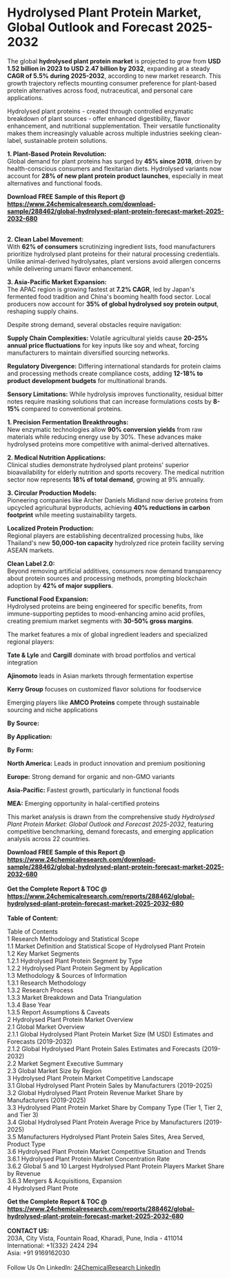 <h1>Hydrolysed Plant Protein Market, Global Outlook and Forecast 2025-2032</h1><p>The global <strong>hydrolysed plant protein market</strong> is projected to grow from <strong>USD 1.52 billion in 2023 to USD 2.47 billion by 2032</strong>, expanding at a steady <strong>CAGR of 5.5% during 2025-2032</strong>, according to new market research. This growth trajectory reflects mounting consumer preference for plant-based protein alternatives across food, nutraceutical, and personal care applications.</p><p>Hydrolysed plant proteins - created through controlled enzymatic breakdown of plant sources - offer enhanced digestibility, flavor enhancement, and nutritional supplementation. Their versatile functionality makes them increasingly valuable across multiple industries seeking clean-label, sustainable protein solutions.</p><p><strong>1. Plant-Based Protein Revolution:</strong><br>
Global demand for plant proteins has surged by <strong>45% since 2018</strong>, driven by health-conscious consumers and flexitarian diets. Hydrolysed variants now account for <strong>28% of new plant protein product launches</strong>, especially in meat alternatives and functional foods.</p><div><b>Download FREE Sample of this Report @ 
            <a href="https://www.24chemicalresearch.com/download-sample/288462/global-hydrolysed-plant-protein-forecast-market-2025-2032-680">
            https://www.24chemicalresearch.com/download-sample/288462/global-hydrolysed-plant-protein-forecast-market-2025-2032-680</a></b></div><br><p><strong>2. Clean Label Movement:</strong><br>
With <strong>62% of consumers</strong> scrutinizing ingredient lists, food manufacturers prioritize hydrolysed plant proteins for their natural processing credentials. Unlike animal-derived hydrolysates, plant versions avoid allergen concerns while delivering umami flavor enhancement.</p><p><strong>3. Asia-Pacific Market Expansion:</strong><br>
The APAC region is growing fastest at <strong>7.2% CAGR</strong>, led by Japan's fermented food tradition and China's booming health food sector. Local producers now account for <strong>35% of global hydrolysed soy protein output</strong>, reshaping supply chains.</p><p>Despite strong demand, several obstacles require navigation:</p><p><strong>Supply Chain Complexities:</strong> Volatile agricultural yields cause <strong>20-25% annual price fluctuations</strong> for key inputs like soy and wheat, forcing manufacturers to maintain diversified sourcing networks.</p><p><strong>Regulatory Divergence:</strong> Differing international standards for protein claims and processing methods create compliance costs, adding <strong>12-18% to product development budgets</strong> for multinational brands.</p><p><strong>Sensory Limitations:</strong> While hydrolysis improves functionality, residual bitter notes require masking solutions that can increase formulations costs by <strong>8-15%</strong> compared to conventional proteins.</p><p><strong>1. Precision Fermentation Breakthroughs:</strong><br>
New enzymatic technologies allow <strong>90% conversion yields</strong> from raw materials while reducing energy use by 30%. These advances make hydrolysed proteins more competitive with animal-derived alternatives.</p><p><strong>2. Medical Nutrition Applications:</strong><br>
Clinical studies demonstrate hydrolysed plant proteins' superior bioavailability for elderly nutrition and sports recovery. The medical nutrition sector now represents <strong>18% of total demand</strong>, growing at 9% annually.</p><p><strong>3. Circular Production Models:</strong><br>
Pioneering companies like Archer Daniels Midland now derive proteins from upcycled agricultural byproducts, achieving <strong>40% reductions in carbon footprint</strong> while meeting sustainability targets.</p><p><strong>Localized Protein Production:</strong><br>
	Regional players are establishing decentralized processing hubs, like Thailand's new <strong>50,000-ton capacity</strong> hydrolyzed rice protein facility serving ASEAN markets.</p><p><strong>Clean Label 2.0:</strong><br>
	Beyond removing artificial additives, consumers now demand transparency about protein sources and processing methods, prompting blockchain adoption by <strong>42% of major suppliers</strong>.</p><p><strong>Functional Food Expansion:</strong><br>
	Hydrolysed proteins are being engineered for specific benefits, from immune-supporting peptides to mood-enhancing amino acid profiles, creating premium market segments with <strong>30-50% gross margins</strong>.</p><p>The market features a mix of global ingredient leaders and specialized regional players:</p><p><strong>Tate &amp; Lyle</strong> and <strong>Cargill</strong> dominate with broad portfolios and vertical integration</p><p><strong>Ajinomoto</strong> leads in Asian markets through fermentation expertise</p><p><strong>Kerry Group</strong> focuses on customized flavor solutions for foodservice</p><p>Emerging players like <strong>AMCO Proteins</strong> compete through sustainable sourcing and niche applications</p><p><strong>By Source:</strong></p><p><strong>By Application:</strong></p><p><strong>By Form:</strong></p><p><strong>North America:</strong> Leads in product innovation and premium positioning</p><p><strong>Europe:</strong> Strong demand for organic and non-GMO variants</p><p><strong>Asia-Pacific:</strong> Fastest growth, particularly in functional foods</p><p><strong>MEA:</strong> Emerging opportunity in halal-certified proteins</p><p>This market analysis is drawn from the comprehensive study <em>Hydrolysed Plant Protein Market: Global Outlook and Forecast 2025-2032</em>, featuring competitive benchmarking, demand forecasts, and emerging application analysis across 22 countries.</p><div><b>Download FREE Sample of this Report @ 
            <a href="https://www.24chemicalresearch.com/download-sample/288462/global-hydrolysed-plant-protein-forecast-market-2025-2032-680">
            https://www.24chemicalresearch.com/download-sample/288462/global-hydrolysed-plant-protein-forecast-market-2025-2032-680</a></b></div><br><div><b>Get the Complete Report & TOC @ 
            <a href="https://www.24chemicalresearch.com/reports/288462/global-hydrolysed-plant-protein-forecast-market-2025-2032-680">
            https://www.24chemicalresearch.com/reports/288462/global-hydrolysed-plant-protein-forecast-market-2025-2032-680</a></b></div><br>
            <b>Table of Content:</b><p>Table of Contents<br />
1 Research Methodology and Statistical Scope<br />
1.1 Market Definition and Statistical Scope of Hydrolysed Plant Protein<br />
1.2 Key Market Segments<br />
1.2.1 Hydrolysed Plant Protein Segment by Type<br />
1.2.2 Hydrolysed Plant Protein Segment by Application<br />
1.3 Methodology & Sources of Information<br />
1.3.1 Research Methodology<br />
1.3.2 Research Process<br />
1.3.3 Market Breakdown and Data Triangulation<br />
1.3.4 Base Year<br />
1.3.5 Report Assumptions & Caveats<br />
2 Hydrolysed Plant Protein Market Overview<br />
2.1 Global Market Overview<br />
2.1.1 Global Hydrolysed Plant Protein Market Size (M USD) Estimates and Forecasts (2019-2032)<br />
2.1.2 Global Hydrolysed Plant Protein Sales Estimates and Forecasts (2019-2032)<br />
2.2 Market Segment Executive Summary<br />
2.3 Global Market Size by Region<br />
3 Hydrolysed Plant Protein Market Competitive Landscape<br />
3.1 Global Hydrolysed Plant Protein Sales by Manufacturers (2019-2025)<br />
3.2 Global Hydrolysed Plant Protein Revenue Market Share by Manufacturers (2019-2025)<br />
3.3 Hydrolysed Plant Protein Market Share by Company Type (Tier 1, Tier 2, and Tier 3)<br />
3.4 Global Hydrolysed Plant Protein Average Price by Manufacturers (2019-2025)<br />
3.5 Manufacturers Hydrolysed Plant Protein Sales Sites, Area Served, Product Type<br />
3.6 Hydrolysed Plant Protein Market Competitive Situation and Trends<br />
3.6.1 Hydrolysed Plant Protein Market Concentration Rate<br />
3.6.2 Global 5 and 10 Largest Hydrolysed Plant Protein Players Market Share by Revenue<br />
3.6.3 Mergers & Acquisitions, Expansion<br />
4 Hydrolysed Plant Prote</p><div><b>Get the Complete Report & TOC @ 
            <a href="https://www.24chemicalresearch.com/reports/288462/global-hydrolysed-plant-protein-forecast-market-2025-2032-680">
            https://www.24chemicalresearch.com/reports/288462/global-hydrolysed-plant-protein-forecast-market-2025-2032-680</a></b></div><br><b>CONTACT US:</b><br>
            203A, City Vista, Fountain Road, Kharadi, Pune, India - 411014<br>
            International: +1(332) 2424 294<br>
            Asia: +91 9169162030 <br><br>
            Follow Us On LinkedIn: <a href="https://www.linkedin.com/company/24chemicalresearch/">24ChemicalResearch LinkedIn</a>